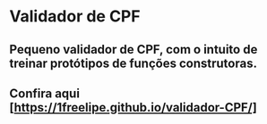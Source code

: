 # Validador de CPF

## Pequeno validador de CPF, com o intuito de treinar protótipos de funções construtoras.

## Confira aqui [https://1freelipe.github.io/validador-CPF/]
